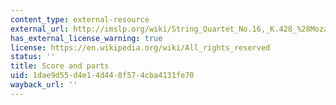 ```yaml
---
content_type: external-resource
external_url: http://imslp.org/wiki/String_Quartet_No.16,_K.428_%28Mozart,_Wolfgang_Amadeus%29
has_external_license_warning: true
license: https://en.wikipedia.org/wiki/All_rights_reserved
status: ''
title: Score and parts
uid: 1dae9d55-d4e1-4d44-8f57-4cba4131fe70
wayback_url: ''
---
```

